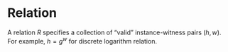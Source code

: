# Relation

A relation $R$ specifies a collection of “valid” instance-witness
pairs $(h,w)$. For example, $h=g^w$ for discrete logarithm relation.